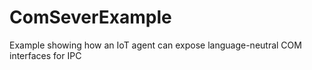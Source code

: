 # ComSeverExample
Example showing how an IoT agent  can expose language-neutral COM interfaces for IPC
